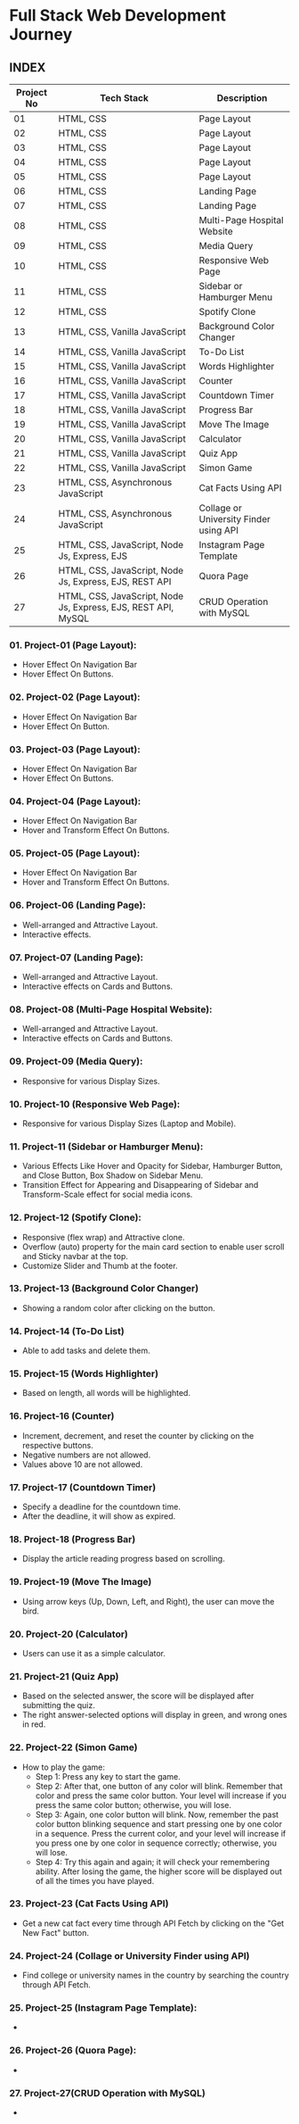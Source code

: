 # Full Stack Web Development Journey

## INDEX

| Project No | Tech Stack                                       | Description                        |
|------------|--------------------------------------------------|------------------------------------|
| 01         | HTML, CSS                                        | Page Layout                        |
| 02         | HTML, CSS                                        | Page Layout                        |
| 03         | HTML, CSS                                        | Page Layout                        |
| 04         | HTML, CSS                                        | Page Layout                        |
| 05         | HTML, CSS                                        | Page Layout                        |
| 06         | HTML, CSS                                        | Landing Page                       |
| 07         | HTML, CSS                                        | Landing Page                       |
| 08         | HTML, CSS                                        | Multi-Page Hospital Website        |
| 09         | HTML, CSS                                        | Media Query                        |
| 10         | HTML, CSS                                        | Responsive Web Page                |
| 11         | HTML, CSS                                        | Sidebar or Hamburger Menu          |
| 12         | HTML, CSS                                        | Spotify Clone                      |
| 13         | HTML, CSS, Vanilla JavaScript                    | Background Color Changer           |
| 14         | HTML, CSS, Vanilla JavaScript                    | To-Do List                         |
| 15         | HTML, CSS, Vanilla JavaScript                    | Words Highlighter                  |
| 16         | HTML, CSS, Vanilla JavaScript                    | Counter                            |
| 17         | HTML, CSS, Vanilla JavaScript                    | Countdown Timer                    |
| 18         | HTML, CSS, Vanilla JavaScript                    | Progress Bar                       |
| 19         | HTML, CSS, Vanilla JavaScript                    | Move The Image                     |
| 20         | HTML, CSS, Vanilla JavaScript                    | Calculator                         |
| 21         | HTML, CSS, Vanilla JavaScript                    | Quiz App                           |
| 22         | HTML, CSS, Vanilla JavaScript                    | Simon Game                         |
| 23         | HTML, CSS, Asynchronous JavaScript               | Cat Facts Using API                |
| 24         | HTML, CSS, Asynchronous JavaScript               | Collage or University Finder using API  |
| 25         | HTML, CSS, JavaScript, Node Js, Express, EJS     | Instagram Page Template            |
| 26         | HTML, CSS, JavaScript, Node Js, Express, EJS, REST API       | Quora Page                  |
| 27         | HTML, CSS, JavaScript, Node Js, Express, EJS, REST API, MySQL| CRUD Operation with MySQL   |


### 01. Project-01 (Page Layout):
- Hover Effect On Navigation Bar
- Hover Effect On Buttons.

### 02. Project-02 (Page Layout):
- Hover Effect On Navigation Bar
- Hover Effect On Button.

### 03. Project-03 (Page Layout):
- Hover Effect On Navigation Bar
- Hover Effect On Buttons.

### 04. Project-04 (Page Layout):
- Hover Effect On Navigation Bar
- Hover and Transform Effect On Buttons.

### 05. Project-05 (Page Layout):
- Hover Effect On Navigation Bar
- Hover and Transform Effect On Buttons.

### 06. Project-06 (Landing Page):
- Well-arranged and Attractive Layout.
- Interactive effects.

### 07. Project-07 (Landing Page):
- Well-arranged and Attractive Layout.
- Interactive effects on Cards and Buttons.

### 08. Project-08 (Multi-Page Hospital Website):
- Well-arranged and Attractive Layout.
- Interactive effects on Cards and Buttons.

### 09. Project-09 (Media Query):
- Responsive for various Display Sizes.

### 10. Project-10 (Responsive Web Page):
- Responsive for various Display Sizes (Laptop and Mobile).

### 11. Project-11 (Sidebar or Hamburger Menu):
- Various Effects Like Hover and Opacity for Sidebar, Hamburger Button, and Close Button, Box Shadow on Sidebar Menu.
- Transition Effect for Appearing and Disappearing of Sidebar and Transform-Scale effect for social media icons.

### 12. Project-12 (Spotify Clone):
- Responsive (flex wrap) and Attractive clone.
- Overflow (auto) property for the main card section to enable user scroll and Sticky navbar at the top.
- Customize Slider and Thumb at the footer.

### 13. Project-13 (Background Color Changer)
- Showing a random color after clicking on the button.

### 14. Project-14 (To-Do List)
- Able to add tasks and delete them.

### 15. Project-15 (Words Highlighter)
- Based on length, all words will be highlighted.

### 16. Project-16 (Counter)
- Increment, decrement, and reset the counter by clicking on the respective buttons.
- Negative numbers are not allowed.
- Values above 10 are not allowed.

### 17. Project-17 (Countdown Timer)
- Specify a deadline for the countdown time.
- After the deadline, it will show as expired.

### 18. Project-18 (Progress Bar)
- Display the article reading progress based on scrolling.

### 19. Project-19 (Move The Image)
- Using arrow keys (Up, Down, Left, and Right), the user can move the bird.

### 20. Project-20 (Calculator)
- Users can use it as a simple calculator.

### 21. Project-21 (Quiz App)
- Based on the selected answer, the score will be displayed after submitting the quiz.
- The right answer-selected options will display in green, and wrong ones in red.

### 22. Project-22 (Simon Game)
- How to play the game:
  - Step 1: Press any key to start the game.
  - Step 2: After that, one button of any color will blink. Remember that color and press the same color button. Your level will increase if you press the same color button; otherwise, you will lose.
  - Step 3: Again, one color button will blink. Now, remember the past color button blinking sequence and start pressing one by one color in a sequence. Press the current color, and your level will increase if you press one by one color in sequence correctly; otherwise, you will lose.
  - Step 4: Try this again and again; it will check your remembering ability. After losing the game, the higher score will be displayed out of all the times you have played.

### 23. Project-23 (Cat Facts Using API)
- Get a new cat fact every time through API Fetch by clicking on the "Get New Fact" button.

### 24. Project-24 (Collage or University Finder using API)
- Find college or university names in the country by searching the country through API Fetch.

### 25. Project-25 (Instagram Page Template):
- 

### 26. Project-26 (Quora Page):
- 

### 27. Project-27(CRUD Operation with MySQL)
- 
